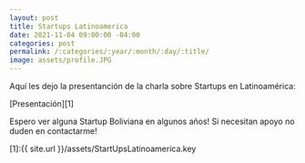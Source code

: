 ```yaml
---
layout: post
title: Startups Latinoamerica
date: 2021-11-04 09:00:00 -04:00
categories: post
permalink: /:categories/:year/:month/:day/:title/
image: assets/profile.JPG
---
```


Aquí les dejo la presentanción de la charla sobre Startups en Latinoamérica:

[Presentación][1]

Espero ver alguna Startup Boliviana en algunos años! Si necesitan apoyo no duden en contactarme!

[1]:{{ site.url }}/assets/StartUpsLatinoamerica.key
